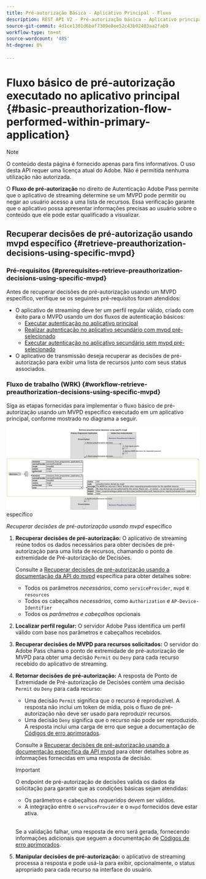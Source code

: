 ```yaml
---
title: Pré-autorização Básica - Aplicativo Principal - Fluxo
description: REST API V2 - Pré-autorização básica - Aplicativo principal - Fluxo
source-git-commit: 4d1ce1301d6baf7309e8ee52c43b02403aa2fab9
workflow-type: tm+mt
source-wordcount: '485'
ht-degree: 0%

---
```



# Fluxo básico de pré-autorização executado no aplicativo principal {#basic-preauthorization-flow-performed-within-primary-application}

>[!NOTE]
>
> O conteúdo desta página é fornecido apenas para fins informativos. O uso desta API requer uma licença atual do Adobe. Não é permitida nenhuma utilização não autorizada.

O **Fluxo de pré-autorização** no direito de Autenticação Adobe Pass permite que o aplicativo de streaming determine se um MVPD pode permitir ou negar ao usuário acesso a uma lista de recursos. Essa verificação garante que o aplicativo possa apresentar informações precisas ao usuário sobre o conteúdo que ele pode estar qualificado a visualizar.

## Recuperar decisões de pré-autorização usando mvpd específico {#retrieve-preauthorization-decisions-using-specific-mvpd}

### Pré-requisitos {#prerequisites-retrieve-preauthorization-decisions-using-specific-mvpd}

Antes de recuperar decisões de pré-autorização usando um MVPD específico, verifique se os seguintes pré-requisitos foram atendidos:

* O aplicativo de streaming deve ter um perfil regular válido, criado com êxito para o MVPD usando um dos fluxos de autenticação básicos:
   * [Executar autenticação no aplicativo principal](../basic-flows/rest-api-v2-basic-authentication-primary-application-flow.md)
   * [Realizar autenticação no aplicativo secundário com mvpd pré-selecionado](../basic-flows/rest-api-v2-basic-authentication-secondary-application-flow.md)
   * [Executar autenticação no aplicativo secundário sem mvpd pré-selecionado](../basic-flows/rest-api-v2-basic-authentication-secondary-application-flow.md)
* O aplicativo de transmissão deseja recuperar as decisões de pré-autorização para exibir uma lista de recursos junto com seus status associados.

### Fluxo de trabalho (WRK) {#workflow-retrieve-preauthorization-decisions-using-specific-mvpd}

Siga as etapas fornecidas para implementar o fluxo básico de pré-autorização usando um MVPD específico executado em um aplicativo principal, conforme mostrado no diagrama a seguir.

![Recuperar decisões de pré-autorização usando mvpd](../../../assets/rest-api-v2/flows/basic-flows/rest-api-v2-retrieve-preauthorization-decisions-within-primary-application-using-specific-mvpd.png) específico

*Recuperar decisões de pré-autorização usando mvpd* específico

1. **Recuperar decisões de pré-autorização:** O aplicativo de streaming reúne todos os dados necessários para obter decisões de pré-autorização para uma lista de recursos, chamando o ponto de extremidade de Pré-autorização de Decisões.

   Consulte a [Recuperar decisões de pré-autorização usando a documentação da API do mvpd](../../apis/decisions-apis/rest-api-v2-decisions-apis-retrieve-preauthorization-decisions-using-specific-mvpd.md) específica para obter detalhes sobre:
   * Todos os parâmetros _necessários_, como `serviceProvider`, `mvpd` e `resources`
   * Todos os cabeçalhos _necessários_, como `Authorization` e `AP-Device-Identifier`
   * Todos os _parâmetros e cabeçalhos_ opcionais

1. **Localizar perfil regular:** O servidor Adobe Pass identifica um perfil válido com base nos parâmetros e cabeçalhos recebidos.

1. **Recuperar decisões de MVPD para recursos solicitados:** O servidor do Adobe Pass chama o ponto de extremidade de pré-autorização de MVPD para obter uma decisão `Permit` ou `Deny` para cada recurso recebido do aplicativo de streaming.

1. **Retornar decisões de pré-autorização:** A resposta de Ponto de Extremidade de Pré-autorização de Decisões contém uma decisão `Permit` ou `Deny` para cada recurso:
   * Uma decisão `Permit` significa que o recurso é reproduzível. A resposta não inclui um token de mídia, pois o fluxo de pré-autorização não deve ser usado para reproduzir recursos.
   * Uma decisão `Deny` significa que o recurso não pode ser reproduzido. A resposta inclui uma carga de erro que segue a documentação de [Códigos de erro aprimorados](../../../enhanced-error-codes.md).

   Consulte a [Recuperar decisões de pré-autorização usando a documentação específica da API mvpd](../../apis/decisions-apis/rest-api-v2-decisions-apis-retrieve-preauthorization-decisions-using-specific-mvpd.md) para obter detalhes sobre as informações fornecidas em uma resposta de decisão.

   >[!IMPORTANT]
   >
   > O endpoint de pré-autorização de decisões valida os dados da solicitação para garantir que as condições básicas sejam atendidas:
   >
   > * Os parâmetros e cabeçalhos _requeridos_ devem ser válidos.
   > * A integração entre o `serviceProvider` e o `mvpd` fornecidos deve estar ativa.
   >
   > <br/>
   > 
   > Se a validação falhar, uma resposta de erro será gerada, fornecendo informações adicionais que seguem a documentação de [Códigos de erro aprimorados](../../../enhanced-error-codes.md).

1. **Manipular decisões de pré-autorização:** o aplicativo de streaming processa a resposta e pode usá-la para exibir, opcionalmente, o status apropriado para cada recurso na interface do usuário.
